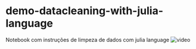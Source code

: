 # demo-datacleaning-with-julia-language
Notebook com instruções de limpeza de dados com julia language
![video](https://www.youtube.com/watch?v=Hy7gs6q1ev4)
